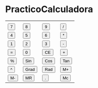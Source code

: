 # PracticoCalculadora
<!DOCTYPE html>
<html>
<head>
<meta charset="UTF-8">
<title>Calculadora con Jsquery</title>
<link type="text/css" href="estilo.css" rel="stylesheet">
<script src="http://ajax.googleapis.com/ajax/libs/jquery/1.6.2/jquery.min.js" type="text/javascript"></script>
<script type="text/javascript">
	$(document).ready
	(
		function()
		{
			$(':button').mouseover
			(
				function()
				{
				/*$(this).fadeOut(1000).fadeIn(50);
				$(':button').css ('	background-color','rgb 15, 155, 236')*/
				   
				   
				}
			);

			
			$('#uno').click
			(
				function()
				{
					
					$('#uno').css ('background-color','purple')
				
				}
			);
			$('#dos').click
			(
				function()
				{
					
					$('#dos').css ('background-color','blue')
				/*	$('#dos').css ('background-color','purple')
					$('#tres').css ('background-color','purple')
					$('#cuatro').css ('background-color','purple')
					$('#cinco').css ('background-color','purple')
					$('#seis').css ('background-color','purple')
					$('#siete').css ('background-color','purple')
					$('#ocho').css ('background-color','purple')
					$('#nueve').css ('background-color','purple')
					$('#cero').css ('background-color','purple')/*/
				}
			);

	
		
		}
	);
</script>
</head>
<body onload="init();">

<table class="calculadora">
<tr>
	<td colspan="4"><span id="resultado"></span></td>
</tr>
<tr>
	<td><button id="siete">7</button></td><td><button id="ocho">8</button></td><td><button id="nueve">9</button></td><td><button id="division">/</button></td>
</tr>
<tr>
	<td><button id="cuatro">4</button></td><td><button id="cinco">5</button></td><td><button id="seis">6</button></td><td><button id="multiplicacion">*</button></td>
</tr>
<tr>
	<td><button id="uno">1</button></td><td><button id="dos">2</button></td><td><button id="tres">3</button></td><td><button id="resta">-</button></td>
</tr>
<tr>
	<td><button id="igual">=</button></td><td><button id="cero">0</button></td><td><button id="reset">CE</button></td><td><button id="suma">+</button></td>
</tr>
<tr>
	<td><button id="porcentaje">%</button></td><td><button id="sen">Sin</button></td><td><button id="cos">Cos</button></td><td><button id="tan">Tan</button></td>
</tr>
<tr>
	<td><button id="potencia">^</button></td><td><button id="grados">Grad</button></td><td><button id="radianes">Rad</button><td><button id="M+">M+</button></td>
</tr>
<tr>
	</td><td><button id="M-">M-</button></td><td><button id="MR">MR</button></td><td><button id="punto">.</button></td><td><button id="MC">Mc</button></td>
</tr>

</table>

<script src="funcionalidad.js"></script>
</body>
</html>
